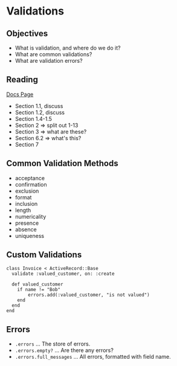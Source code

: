 # Validations

## Objectives

* What is validation, and where do we do it?
* What are common validations?
* What are validation errors?

## Reading

[Docs Page](http://guides.rubyonrails.org/active_record_validations.html)

* Section 1.1, discuss
* Section 1.2, discuss
* Section 1.4-1.5
* Section 2 => split out 1-13
* Section 3 => what are these?
* Section 6.2 => what's this?
* Section 7

## Common Validation Methods

* acceptance
* confirmation
* exclusion
* format
* inclusion
* length
* numericality
* presence
* absence
* uniqueness

## Custom Validations

```
class Invoice < ActiveRecord::Base
  validate :valued_customer, on: :create
 
  def valued_customer
  	if name != "Bob"
  		errors.add(:valued_customer, "is not valued")
  	end
  end
end
```

## Errors

* `.errors` … The store of errors.
* `.errors.empty?` … Are there any errors?
* `.errors.full_messages` … All errors, formatted with field name.